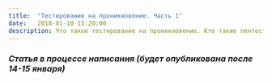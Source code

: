 ```yaml
---
title:  "Тестирование на проникновение. Часть 1"
date:   2018-01-10 15:20:00
description: Что такое тестирование на проникновение. Кто такие пентестеры и чем они занимаются
---
```


### *Статья в процессе написания (будет опубликована после 14-15 января)*

<!-- Тестирование на проникновение (penetration testing, pentest, пентест) является популярной во всем мире услугой в области информационной безопасности. Работа заключается в -->
<!-- структура: 
https://networkguru.ru/pentest-how-to/ - полезный сайт про пассивный сбор информации
Начать следует с анализа сайта и информации на нем.
пассивный (чтобы системы мониторинга не зафиксировали подозрительную активность и т.д.) и активный сбор, 
сбор информации в гугл, 
анализ dns записей (утилита whois) -->
